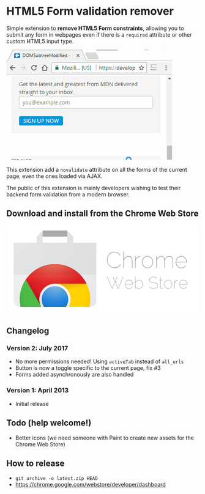 # HTML5 Form validation remover

Simple extension to **remove HTML5 Form constraints**, allowing you to submit any form in webpages even if there is a `required` attribute or other custom HTML5 input type.

![](meta/demo.gif)

This extension add a `novalidate` attribute on all the forms of the current page, even the ones loaded via AJAX.

The public of this extension is mainly developers wishing to test their backend form validation from a modern browser.

## Download and install from the Chrome Web Store

[![](meta\chrome.png)](https://chrome.google.com/webstore/detail/html5-form-validation-rem/dcpagcgkpeflhhampddilklcnjdjlmlb)

## Changelog

### Version 2: July 2017

- No more permissions needed! Using `activeTab` instead of `all_urls`
- Button is now a toggle specific to the current page, fix #3
- Forms added asynchronously are also handled

### Version 1: April 2013

- Initial release

## Todo (help welcome!)

- Better icons (we need someone with Paint to create new assets for the Chrome Web Store)

## How to release

- `git archive -o latest.zip HEAD`
- https://chrome.google.com/webstore/developer/dashboard
